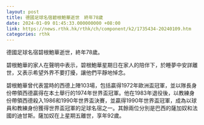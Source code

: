 ```yaml
---
layout: post
title: 德國足球名宿碧根鮑華逝世　終年78歲
date: 2024-01-09 01:45:33.000000000 +08:00
link: https://news.rthk.hk/rthk/ch/component/k2/1735434-20240109.htm
categories: rthk
---
```


德國足球名宿碧根鮑華逝世，終年78歲。

碧根鮑華的家人在聲明中表示，碧根鮑華星期日在家人的陪伴下，於睡夢中安詳離世，又表示希望外界不要打擾，讓他們平靜地悼念。

碧根鮑華曾代表當時的西德上陣103場，包括贏得1972年歐洲盃冠軍，並以隊長身份帶領西德贏得在本土舉行的1974年世界盃冠軍。他在1983年退役後，以教練身份帶領西德殺入1986和1990年世界盃決賽，並贏得1990年世界盃冠軍，成為以球員和教練身份獲得世界盃冠軍的足球名宿之一。其餘兩位分別是巴西的薩加奴和法國的迪甘斯。薩加奴在上星期五離世，享年92歲。
